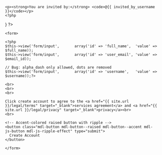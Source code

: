 ---
---

<!-- <p>If you already have an account, use that account to <a href="{{ site.url }}/auth/sign-in">sign in</a>.</p> -->

<?php
$invited_by_username = get_cookie('invited_by_username');
if (!empty($invited_by_username))
{
    ?>
    <p><strong>You are invited by:</strong> <code>@{{ invited_by_username }}</code></p>
    <?php
}
?>

<?php
if (empty($username))
{
    $username = strtolower(valid_text($full_name));
    $username = str_replace(' ', '', $username);
}
else
{
    $username = str_replace('.', '', $username);
}
?>

<div class="mdl-card__supporting-text">

    <form>

    <?php
    $this->view('form/input',       array('id' => 'full_name',  'value' => $full_name));
    $this->view('form/input',       array('id' => 'user_email', 'value' => $email_id));
    
    // Bug: alpha_dash only allowed, dots are removed
    $this->view('form/input',       array('id' => 'username',   'value' => $username));?>

    <br>
    <br>
    <br>
    
    Click create account to agree to the <a href="{{ site.url }}/legal/terms" target="_blank">services agreement</a> and <a href="{{ site.url }}/legal/privacy" target="_blank">privacy</a><br>
    <br>

    <!-- Accent-colored raised button with ripple -->
    <button class="mdl-button mdl-button--raised mdl-button--accent mdl-js-button mdl-js-ripple-effect" type="submit">
      Create Account
    </button>

    </form>

</div>